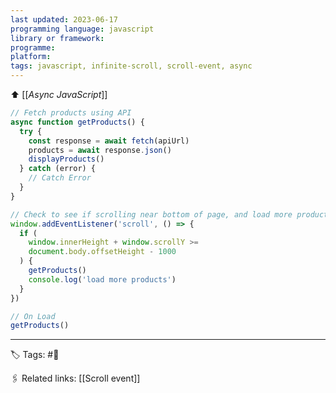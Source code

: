 ```yaml
---
last updated: 2023-06-17
programming language: javascript
library or framework:
programme:
platform:
tags: javascript, infinite-scroll, scroll-event, async
---
```


⬆ [[_Async JavaScript_]]

```javascript
// Fetch products using API
async function getProducts() {
  try {
    const response = await fetch(apiUrl)
    products = await response.json()
    displayProducts()
  } catch (error) {
    // Catch Error
  }
}

// Check to see if scrolling near bottom of page, and load more products
window.addEventListener('scroll', () => {
  if (
    window.innerHeight + window.scrollY >=
    document.body.offsetHeight - 1000
  ) {
    getProducts()
    console.log('load more products')
  }
})

// On Load
getProducts()
```

---

🏷 Tags: #🌱

🖇 Related links:
[[Scroll event]]
